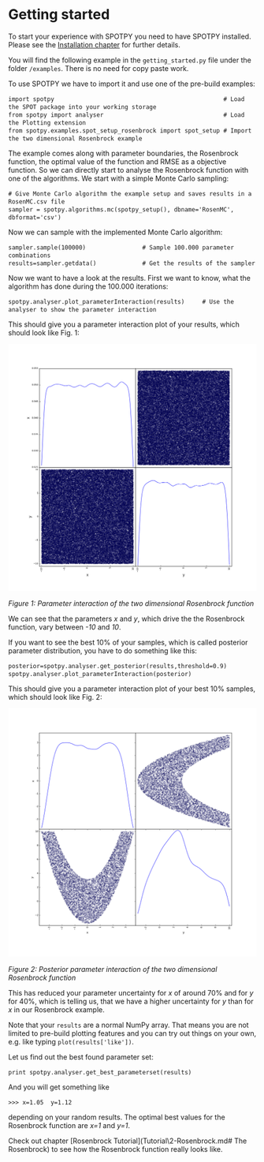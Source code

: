 # Getting started

To start your experience with SPOTPY you need to have SPOTPY installed. Please see the [Installation chapter](index.md#installation) for further details.

You will find the following example in the `getting_started.py` file under the folder `/examples`. There is no need for copy paste work.

To use SPOTPY we have to import it and use one of the pre-build examples:

	import spotpy                                                # Load the SPOT package into your working storage 
	from spotpy import analyser                                  # Load the Plotting extension 
	from spotpy.examples.spot_setup_rosenbrock import spot_setup # Import the two dimensional Rosenbrock example	

The example comes along with parameter boundaries, the Rosenbrock function, the optimal value of the function and RMSE as a objective function.
So we can directly start to analyse the Rosenbrock function with one of the algorithms. We start with a simple Monte Carlo sampling:

	# Give Monte Carlo algorithm the example setup and saves results in a RosenMC.csv file
	sampler = spotpy.algorithms.mc(spotpy_setup(), dbname='RosenMC', dbformat='csv')

Now we can sample with the implemented Monte Carlo algorithm:
		
	sampler.sample(100000)                # Sample 100.000 parameter combinations
	results=sampler.getdata()			  # Get the results of the sampler

Now we want to have a look at the results. First we want to know, what the algorithm has done during the 100.000 iterations:

	spotpy.analyser.plot_parameterInteraction(results)     # Use the analyser to show the parameter interaction
	
This should give you a parameter interaction plot of your results, which should look like Fig. 1:
 
![Rosenbrock](img/rosen_interaction.png)

*Figure 1: Parameter interaction of the two dimensional Rosenbrock function*
 
We can see that the parameters *x* and *y*, which drive the the Rosenbrock function, vary between *-10* and *10*.

If you want to see the best 10% of your samples, which is called posterior parameter distribution, you have to do something like this:

	posterior=spotpy.analyser.get_posterior(results,threshold=0.9)
	spotpy.analyser.plot_parameterInteraction(posterior) 

This should give you a parameter interaction plot of your best 10% samples, which should look like Fig. 2:
 
![Rosenbrock](img/rosen_interaction_post.png)

*Figure 2: Posterior parameter interaction of the two dimensional Rosenbrock function*

This has reduced your parameter uncertainty for *x* of around 70% and for *y* for 40%, which is telling us, that we have a higher uncertainty for *y* than for *x* in our Rosenbrock example.

Note that your `results` are a normal NumPy array. That means you are not limited to pre-build plotting features and you can try out things on your own, e.g. like typing `plot(results['like'])`.

Let us find out the best found parameter set:

	print spotpy.analyser.get_best_parameterset(results)
	
And you will get something like

	>>> x=1.05  y=1.12 	

depending on your random results. The optimal best values for the Rosenbrock function are *x=1* and *y=1*.

Check out chapter [Rosenbrock Tutorial](Tutorial\2-Rosenbrock.md# The Rosenbrock) to see how the Rosenbrock function really looks like.